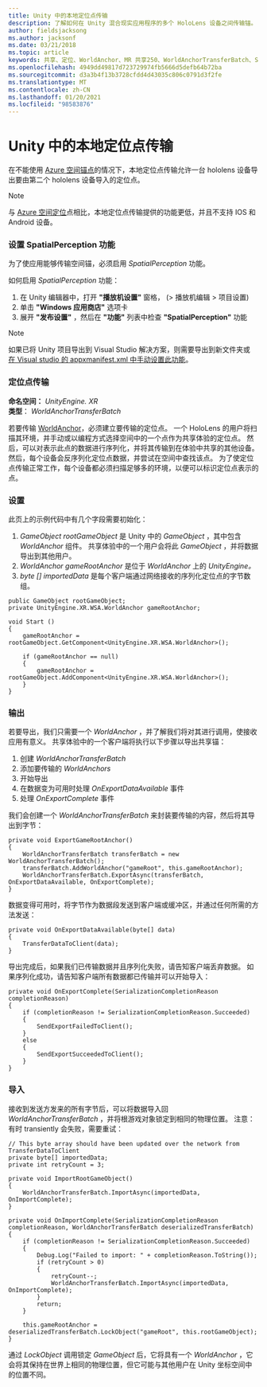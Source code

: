 ```yaml
---
title: Unity 中的本地定位点传输
description: 了解如何在 Unity 混合现实应用程序的多个 HoloLens 设备之间传输锚。
author: fieldsjacksong
ms.author: jacksonf
ms.date: 03/21/2018
ms.topic: article
keywords: 共享、定位、WorldAnchor、MR 共享250、WorldAnchorTransferBatch、SpatialPerception、传输、本地定位点传输、定位点导出和定位点导入
ms.openlocfilehash: 4949dd49817d723729974fb5666d5defb64b72ba
ms.sourcegitcommit: d3a3b4f13b3728cfdd4d43035c806c0791d3f2fe
ms.translationtype: MT
ms.contentlocale: zh-CN
ms.lasthandoff: 01/20/2021
ms.locfileid: "98583876"
---
```

# <a name="local-anchor-transfers-in-unity"></a>Unity 中的本地定位点传输

在不能使用 <a href="/azure/spatial-anchors" target="_blank">Azure 空间锚点</a>的情况下，本地定位点传输允许一台 hololens 设备导出要由第二个 hololens 设备导入的定位点。

>[!NOTE]
>与 <a href="/azure/spatial-anchors" target="_blank">Azure 空间定位</a>点相比，本地定位点传输提供的功能更低，并且不支持 IOS 和 Android 设备。

### <a name="setting-the-spatialperception-capability"></a>设置 SpatialPerception 功能

为了使应用能够传输空间锚，必须启用 *SpatialPerception* 功能。

如何启用 *SpatialPerception* 功能：
1. 在 Unity 编辑器中，打开 **"播放机设置"** 窗格， (> 播放机编辑 > 项目设置) 
2. 单击 **"Windows 应用商店"** 选项卡
3. 展开 **"发布设置"** ，然后在 **"功能"** 列表中检查 **"SpatialPerception"** 功能

>[!NOTE]
>如果已将 Unity 项目导出到 Visual Studio 解决方案，则需要导出到新文件夹或 [在 Visual studio 的 appxmanifest.xml 中手动设置此功能](local-anchor-transfers-in-directx.md#set-up-your-app-to-use-the-spatialperception-capability)。

### <a name="anchor-transfer"></a>定位点传输

**命名空间：** *UnityEngine. XR*<br>
**类型**： *WorldAnchorTransferBatch*

若要传输 [WorldAnchor](../develop/unity/coordinate-systems-in-unity.md)，必须建立要传输的定位点。 一个 HoloLens 的用户将扫描其环境，并手动或以编程方式选择空间中的一个点作为共享体验的定位点。 然后，可以对表示此点的数据进行序列化，并将其传输到在体验中共享的其他设备。 然后，每个设备会反序列化定位点数据，并尝试在空间中查找该点。 为了使定位点传输正常工作，每个设备都必须扫描足够多的环境，以便可以标识定位点表示的点。

### <a name="setup"></a>设置

此页上的示例代码中有几个字段需要初始化：
1. *GameObject rootGameObject* 是 Unity 中的 *GameObject* ，其中包含 *WorldAnchor* 组件。 共享体验中的一个用户会将此 *GameObject* ，并将数据导出到其他用户。
2. *WorldAnchor gameRootAnchor* 是位于 *WorldAnchor* 上的 *UnityEngine。*
3. *byte [] importedData* 是每个客户端通过网络接收的序列化定位点的字节数组。

```
public GameObject rootGameObject;
private UnityEngine.XR.WSA.WorldAnchor gameRootAnchor;

void Start ()
{
    gameRootAnchor = rootGameObject.GetComponent<UnityEngine.XR.WSA.WorldAnchor>();

    if (gameRootAnchor == null)
    {
        gameRootAnchor = rootGameObject.AddComponent<UnityEngine.XR.WSA.WorldAnchor>();
    }
}
```

### <a name="exporting"></a>输出

若要导出，我们只需要一个 *WorldAnchor* ，并了解我们将对其进行调用，使接收应用有意义。 共享体验中的一个客户端将执行以下步骤以导出共享锚：
1. 创建 *WorldAnchorTransferBatch*
2. 添加要传输的 *WorldAnchors*
3. 开始导出
4. 在数据变为可用时处理 *OnExportDataAvailable* 事件
5. 处理 *OnExportComplete* 事件

我们会创建一个 *WorldAnchorTransferBatch* 来封装要传输的内容，然后将其导出到字节：

```
private void ExportGameRootAnchor()
{
    WorldAnchorTransferBatch transferBatch = new WorldAnchorTransferBatch();
    transferBatch.AddWorldAnchor("gameRoot", this.gameRootAnchor);
    WorldAnchorTransferBatch.ExportAsync(transferBatch, OnExportDataAvailable, OnExportComplete);
}
```

数据变得可用时，将字节作为数据段发送到客户端或缓冲区，并通过任何所需的方法发送：

```
private void OnExportDataAvailable(byte[] data)
{
    TransferDataToClient(data);
}
```

导出完成后，如果我们已传输数据并且序列化失败，请告知客户端丢弃数据。 如果序列化成功，请告知客户端所有数据都已传输并可以开始导入：

```
private void OnExportComplete(SerializationCompletionReason completionReason)
{
    if (completionReason != SerializationCompletionReason.Succeeded)
    {
        SendExportFailedToClient();
    }
    else
    {
        SendExportSucceededToClient();
    }
}
```

### <a name="importing"></a>导入

接收到发送方发来的所有字节后，可以将数据导入回 *WorldAnchorTransferBatch* ，并将根游戏对象锁定到相同的物理位置。 注意：有时 transiently 会失败，需要重试：

```
// This byte array should have been updated over the network from TransferDataToClient
private byte[] importedData;
private int retryCount = 3;

private void ImportRootGameObject()
{
    WorldAnchorTransferBatch.ImportAsync(importedData, OnImportComplete);
}

private void OnImportComplete(SerializationCompletionReason completionReason, WorldAnchorTransferBatch deserializedTransferBatch)
{
    if (completionReason != SerializationCompletionReason.Succeeded)
    {
        Debug.Log("Failed to import: " + completionReason.ToString());
        if (retryCount > 0)
        {
            retryCount--;
            WorldAnchorTransferBatch.ImportAsync(importedData, OnImportComplete);
        }
        return;
    }

    this.gameRootAnchor = deserializedTransferBatch.LockObject("gameRoot", this.rootGameObject);
}
```

通过 *LockObject* 调用锁定 *GameObject* 后，它将具有一个 *WorldAnchor* ，它会将其保持在世界上相同的物理位置，但它可能与其他用户在 Unity 坐标空间中的位置不同。